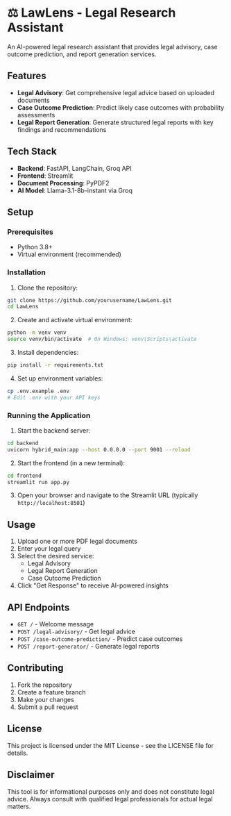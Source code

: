 # ⚖️ LawLens - Legal Research Assistant

An AI-powered legal research assistant that provides legal advisory, case outcome prediction, and report generation services.

## Features

- **Legal Advisory**: Get comprehensive legal advice based on uploaded documents
- **Case Outcome Prediction**: Predict likely case outcomes with probability assessments
- **Legal Report Generation**: Generate structured legal reports with key findings and recommendations

## Tech Stack

- **Backend**: FastAPI, LangChain, Groq API
- **Frontend**: Streamlit
- **Document Processing**: PyPDF2
- **AI Model**: Llama-3.1-8b-instant via Groq

## Setup

### Prerequisites

- Python 3.8+
- Virtual environment (recommended)

### Installation

1. Clone the repository:
```bash
git clone https://github.com/yourusername/LawLens.git
cd LawLens
```

2. Create and activate virtual environment:
```bash
python -m venv venv
source venv/bin/activate  # On Windows: venv\Scripts\activate
```

3. Install dependencies:
```bash
pip install -r requirements.txt
```

4. Set up environment variables:
```bash
cp .env.example .env
# Edit .env with your API keys
```

### Running the Application

1. Start the backend server:
```bash
cd backend
uvicorn hybrid_main:app --host 0.0.0.0 --port 9001 --reload
```

2. Start the frontend (in a new terminal):
```bash
cd frontend
streamlit run app.py
```

3. Open your browser and navigate to the Streamlit URL (typically `http://localhost:8501`)

## Usage

1. Upload one or more PDF legal documents
2. Enter your legal query
3. Select the desired service:
   - Legal Advisory
   - Legal Report Generation
   - Case Outcome Prediction
4. Click "Get Response" to receive AI-powered insights

## API Endpoints

- `GET /` - Welcome message
- `POST /legal-advisory/` - Get legal advice
- `POST /case-outcome-prediction/` - Predict case outcomes
- `POST /report-generator/` - Generate legal reports

## Contributing

1. Fork the repository
2. Create a feature branch
3. Make your changes
4. Submit a pull request

## License

This project is licensed under the MIT License - see the LICENSE file for details.

## Disclaimer

This tool is for informational purposes only and does not constitute legal advice. Always consult with qualified legal professionals for actual legal matters.